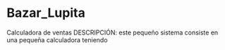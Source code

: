 # Bazar_Lupita
Calculadora de ventas
DESCRIPCIÓN: este pequeño sistema consiste en una pequeña calculadora teniendo 
